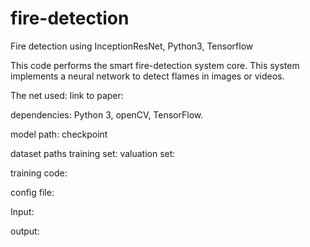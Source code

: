 # fire-detection
Fire detection using InceptionResNet, Python3, Tensorflow


This code performs the smart fire-detection system core.
This system implements a neural network to detect flames in images or videos.

The net used:
link to paper:

dependencies: Python 3, 
              openCV, 
              TensorFlow.

model path:
checkpoint

dataset paths
training set:
valuation set:

training code:

config file:

Input:

output:
